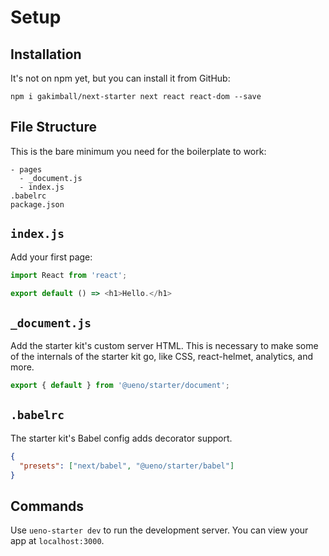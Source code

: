 # Setup

## Installation

It's not on npm yet, but you can install it from GitHub:

```
npm i gakimball/next-starter next react react-dom --save
```

## File Structure

This is the bare minimum you need for the boilerplate to work:

```
- pages
  - _document.js
  - index.js
.babelrc
package.json
```

## `index.js`

Add your first page:

```js
import React from 'react';

export default () => <h1>Hello.</h1>
```

## `_document.js`

Add the starter kit's custom server HTML. This is necessary to make some of the internals of the starter kit go, like CSS, react-helmet, analytics, and more.

```js
export { default } from '@ueno/starter/document';
```

## `.babelrc`

The starter kit's Babel config adds decorator support.

```json
{
  "presets": ["next/babel", "@ueno/starter/babel"]
}
```

## Commands

Use `ueno-starter dev` to run the development server. You can view your app at `localhost:3000`.
